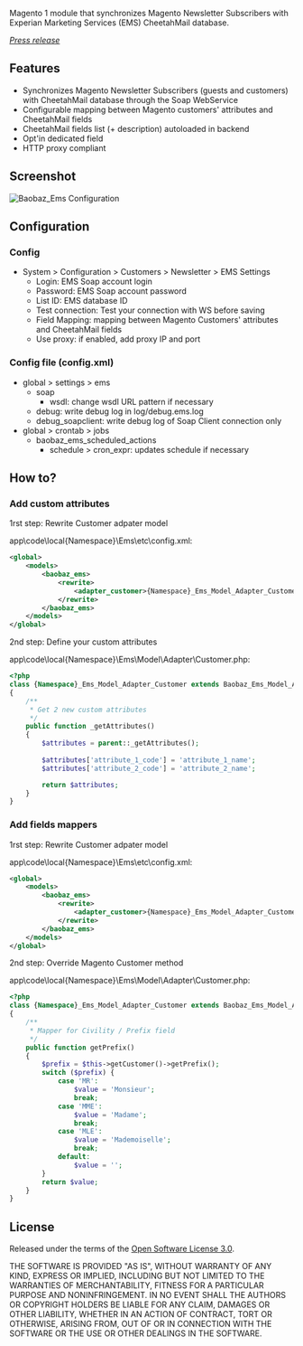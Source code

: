 Magento 1 module that synchronizes Magento Newsletter Subscribers with Experian Marketing Services (EMS) CheetahMail database.

_[Press release](https://diigo.com/01zbhf)_

## Features

* Synchronizes Magento Newsletter Subscribers (guests and customers) with CheetahMail database through the Soap WebService
* Configurable mapping between Magento customers' attributes and CheetahMail fields
* CheetahMail fields list (+ description) autoloaded in backend
* Opt'in dedicated field
* HTTP proxy compliant

## Screenshot

![Baobaz_Ems Configuration](https://raw.github.com/Narno/Magento_Baobaz_Ems/master/doc/screenshots/Baobaz_Ems-Configuration_5.png "Baobaz_Ems Configuration")

## Configuration

### Config
* System > Configuration > Customers > Newsletter > EMS Settings
   * Login: EMS Soap account login
   * Password: EMS Soap account password
   * List ID: EMS database ID
   * Test connection: Test your connection with WS before saving
   * Field Mapping: mapping between Magento Customers' attributes and CheetahMail fields
   * Use proxy: if enabled, add proxy IP and port

### Config file (config.xml)
* global > settings > ems
   * soap
      * wsdl: change wsdl URL pattern if necessary
   * debug: write debug log in log/debug.ems.log
   * debug_soapclient: write debug log of Soap Client connection only
* global > crontab > jobs
   * baobaz_ems_scheduled_actions
      * schedule > cron_expr: updates schedule if necessary

## How to?

### Add custom attributes

1rst step: Rewrite Customer adpater model

app\code\local\{Namespace}\Ems\etc\config.xml:
``` xml
<global>
    <models>
        <baobaz_ems>
            <rewrite>
                <adapter_customer>{Namespace}_Ems_Model_Adapter_Customer</adapter_customer>
            </rewrite>
        </baobaz_ems>
    </models>
</global>
```

2nd step: Define your custom attributes

app\code\local\{Namespace}\Ems\Model\Adapter\Customer.php:
``` php
<?php
class {Namespace}_Ems_Model_Adapter_Customer extends Baobaz_Ems_Model_Adapter_Customer
{
    /**
     * Get 2 new custom attributes
     */
    public function _getAttributes()
    {
        $attributes = parent::_getAttributes();
        
        $attributes['attribute_1_code'] = 'attribute_1_name';
        $attributes['attribute_2_code'] = 'attribute_2_name';

        return $attributes;
    }
}
```

### Add fields mappers

1rst step: Rewrite Customer adpater model

app\code\local\{Namespace}\Ems\etc\config.xml:
``` xml
<global>
    <models>
        <baobaz_ems>
            <rewrite>
                <adapter_customer>{Namespace}_Ems_Model_Adapter_Customer</adapter_customer>
            </rewrite>
        </baobaz_ems>
    </models>
</global>
```

2nd step: Override Magento Customer method

app\code\local\{Namespace}\Ems\Model\Adapter\Customer.php:
``` php
<?php
class {Namespace}_Ems_Model_Adapter_Customer extends Baobaz_Ems_Model_Adapter_Customer
{
    /**
     * Mapper for Civility / Prefix field
     */
    public function getPrefix()
    {
        $prefix = $this->getCustomer()->getPrefix();
        switch ($prefix) {
            case 'MR':
                $value = 'Monsieur';
                break;
            case 'MME':
                $value = 'Madame';
                break;
            case 'MLE':
                $value = 'Mademoiselle';
                break;
            default:
                $value = '';
        }
        return $value;
    }
}
```

## License

Released under the terms of the [Open Software License 3.0](http://opensource.org/licenses/OSL-3.0).

THE SOFTWARE IS PROVIDED "AS IS", WITHOUT WARRANTY OF ANY KIND, EXPRESS
OR IMPLIED, INCLUDING BUT NOT LIMITED TO THE WARRANTIES OF MERCHANTABILITY,
FITNESS FOR A PARTICULAR PURPOSE AND NONINFRINGEMENT. IN NO EVENT SHALL
THE AUTHORS OR COPYRIGHT HOLDERS BE LIABLE FOR ANY CLAIM, DAMAGES OR OTHER
LIABILITY, WHETHER IN AN ACTION OF CONTRACT, TORT OR OTHERWISE, ARISING
FROM, OUT OF OR IN CONNECTION WITH THE SOFTWARE OR THE USE OR OTHER
DEALINGS IN THE SOFTWARE.
